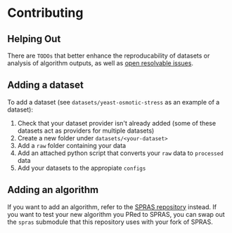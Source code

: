 # Contributing

## Helping Out

There are `TODOs` that better enhance the reproducability of datasets or analysis of algorithm outputs, as well as
[open resolvable issues](https://github.com/Reed-CompBio/spras-benchmarking/).

## Adding a dataset

To add a dataset (see `datasets/yeast-osmotic-stress` as an example of a dataset):
1. Check that your dataset provider isn't already added (some of these datasets act as providers for multiple datasets)
1. Create a new folder under `datasets/<your-dataset>`
1. Add a `raw` folder containing your data
1. Add an attached python script that converts your `raw` data to `processed` data
1. Add your datasets to the appropiate `configs`

## Adding an algorithm

If you want to add an algorithm, refer to the [SPRAS repository](https://github.com/Reed-CompBio/SPRAS) instead.
If you want to test your new algorithm you PRed to SPRAS, you can swap out the `spras` submodule that this repository uses
with your fork of SPRAS.
